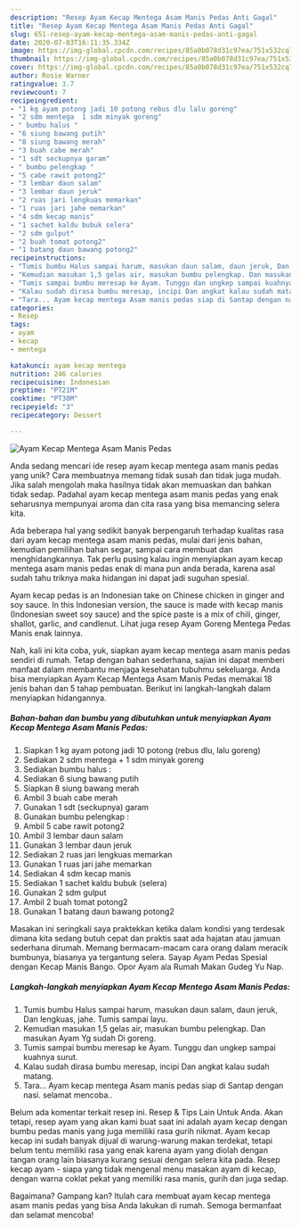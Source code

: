 ```yaml
---
description: "Resep Ayam Kecap Mentega Asam Manis Pedas Anti Gagal"
title: "Resep Ayam Kecap Mentega Asam Manis Pedas Anti Gagal"
slug: 651-resep-ayam-kecap-mentega-asam-manis-pedas-anti-gagal
date: 2020-07-03T16:11:35.334Z
image: https://img-global.cpcdn.com/recipes/85a0b078d31c97ea/751x532cq70/ayam-kecap-mentega-asam-manis-pedas-foto-resep-utama.jpg
thumbnail: https://img-global.cpcdn.com/recipes/85a0b078d31c97ea/751x532cq70/ayam-kecap-mentega-asam-manis-pedas-foto-resep-utama.jpg
cover: https://img-global.cpcdn.com/recipes/85a0b078d31c97ea/751x532cq70/ayam-kecap-mentega-asam-manis-pedas-foto-resep-utama.jpg
author: Rosie Warner
ratingvalue: 3.7
reviewcount: 7
recipeingredient:
- "1 kg ayam potong jadi 10 potong rebus dlu lalu goreng"
- "2 sdm mentega  1 sdm minyak goreng"
- " bumbu halus "
- "6 siung bawang putih"
- "8 siung bawang merah"
- "3 buah cabe merah"
- "1 sdt seckupnya garam"
- " bumbu pelengkap "
- "5 cabe rawit potong2"
- "3 lembar daun salam"
- "3 lembar daun jeruk"
- "2 ruas jari lengkuas memarkan"
- "1 ruas jari jahe memarkan"
- "4 sdm kecap manis"
- "1 sachet kaldu bubuk selera"
- "2 sdm gulput"
- "2 buah tomat potong2"
- "1 batang daun bawang potong2"
recipeinstructions:
- "Tumis bumbu Halus sampai harum, masukan daun salam, daun jeruk, Dan lengkuas, jahe. Tumis sampai layu."
- "Kemudian masukan 1,5 gelas air, masukan bumbu pelengkap. Dan masukan Ayam Yg sudah Di goreng."
- "Tumis sampai bumbu meresap ke Ayam. Tunggu dan ungkep sampai kuahnya surut."
- "Kalau sudah dirasa bumbu meresap, incipi Dan angkat kalau sudah matang."
- "Tara... Ayam kecap mentega Asam manis pedas siap di Santap dengan nasi. selamat mencoba.."
categories:
- Resep
tags:
- ayam
- kecap
- mentega

katakunci: ayam kecap mentega 
nutrition: 246 calories
recipecuisine: Indonesian
preptime: "PT21M"
cooktime: "PT30M"
recipeyield: "3"
recipecategory: Dessert

---
```



![Ayam Kecap Mentega Asam Manis Pedas](https://img-global.cpcdn.com/recipes/85a0b078d31c97ea/751x532cq70/ayam-kecap-mentega-asam-manis-pedas-foto-resep-utama.jpg)

Anda sedang mencari ide resep ayam kecap mentega asam manis pedas yang unik? Cara membuatnya memang tidak susah dan tidak juga mudah. Jika salah mengolah maka hasilnya tidak akan memuaskan dan bahkan tidak sedap. Padahal ayam kecap mentega asam manis pedas yang enak seharusnya mempunyai aroma dan cita rasa yang bisa memancing selera kita.

Ada beberapa hal yang sedikit banyak berpengaruh terhadap kualitas rasa dari ayam kecap mentega asam manis pedas, mulai dari jenis bahan, kemudian pemilihan bahan segar, sampai cara membuat dan menghidangkannya. Tak perlu pusing kalau ingin menyiapkan ayam kecap mentega asam manis pedas enak di mana pun anda berada, karena asal sudah tahu triknya maka hidangan ini dapat jadi suguhan spesial.

Ayam kecap pedas is an Indonesian take on Chinese chicken in ginger and soy sauce. In this Indonesian version, the sauce is made with kecap manis (Indonesian sweet soy sauce) and the spice paste is a mix of chili, ginger, shallot, garlic, and candlenut. Lihat juga resep Ayam Goreng Mentega Pedas Manis enak lainnya.


Nah, kali ini kita coba, yuk, siapkan ayam kecap mentega asam manis pedas sendiri di rumah. Tetap dengan bahan sederhana, sajian ini dapat memberi manfaat dalam membantu menjaga kesehatan tubuhmu sekeluarga. Anda bisa menyiapkan Ayam Kecap Mentega Asam Manis Pedas memakai 18 jenis bahan dan 5 tahap pembuatan. Berikut ini langkah-langkah dalam menyiapkan hidangannya.

<!--inarticleads1-->

##### Bahan-bahan dan bumbu yang dibutuhkan untuk menyiapkan Ayam Kecap Mentega Asam Manis Pedas:

1. Siapkan 1 kg ayam potong jadi 10 potong (rebus dlu, lalu goreng)
1. Sediakan 2 sdm mentega + 1 sdm minyak goreng
1. Sediakan  bumbu halus :
1. Sediakan 6 siung bawang putih
1. Siapkan 8 siung bawang merah
1. Ambil 3 buah cabe merah
1. Gunakan 1 sdt (seckupnya) garam
1. Gunakan  bumbu pelengkap :
1. Ambil 5 cabe rawit potong2
1. Ambil 3 lembar daun salam
1. Gunakan 3 lembar daun jeruk
1. Sediakan 2 ruas jari lengkuas memarkan
1. Gunakan 1 ruas jari jahe memarkan
1. Sediakan 4 sdm kecap manis
1. Sediakan 1 sachet kaldu bubuk (selera)
1. Gunakan 2 sdm gulput
1. Ambil 2 buah tomat potong2
1. Gunakan 1 batang daun bawang potong2


Masakan ini seringkali saya praktekkan ketika dalam kondisi yang terdesak dimana kita sedang butuh cepat dan praktis saat ada hajatan atau jamuan sederhana dirumah. Memang bermacam-macam cara orang dalam meracik bumbunya, biasanya ya tergantung selera. Sayap Ayam Pedas Spesial dengan Kecap Manis Bango. Opor Ayam ala Rumah Makan Gudeg Yu Nap. 

<!--inarticleads2-->

##### Langkah-langkah menyiapkan Ayam Kecap Mentega Asam Manis Pedas:

1. Tumis bumbu Halus sampai harum, masukan daun salam, daun jeruk, Dan lengkuas, jahe. Tumis sampai layu.
1. Kemudian masukan 1,5 gelas air, masukan bumbu pelengkap. Dan masukan Ayam Yg sudah Di goreng.
1. Tumis sampai bumbu meresap ke Ayam. Tunggu dan ungkep sampai kuahnya surut.
1. Kalau sudah dirasa bumbu meresap, incipi Dan angkat kalau sudah matang.
1. Tara... Ayam kecap mentega Asam manis pedas siap di Santap dengan nasi. selamat mencoba..


Belum ada komentar terkait resep ini. Resep &amp; Tips Lain Untuk Anda. Akan tetapi, resep ayam yang akan kami buat saat ini adalah ayam kecap dengan bumbu pedas manis yang juga memiliki rasa gurih nikmat. Ayam kecap kecap ini sudah banyak dijual di warung-warung makan terdekat, tetapi belum tentu memiliki rasa yang enak karena ayam yang diolah dengan tangan orang lain biasanya kurang sesuai dengan selera kita pada. Resep kecap ayam - siapa yang tidak mengenal menu masakan ayam di kecap, dengan warna coklat pekat yang memiliki rasa manis, gurih dan juga sedap. 

Bagaimana? Gampang kan? Itulah cara membuat ayam kecap mentega asam manis pedas yang bisa Anda lakukan di rumah. Semoga bermanfaat dan selamat mencoba!
